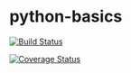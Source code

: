 # python-basics

[![Build Status](https://travis-ci.org/PanchoF1/python-basics.svg?branch=master)](https://travis-ci.org/PanchoF1/python-basics)


[![Coverage Status](https://coveralls.io/repos/github/PanchoF1/python-basics/badge.svg)](https://coveralls.io/github/PanchoF1/python-basics)